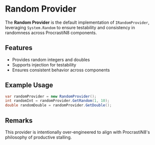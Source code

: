 # Random Provider

The **Random Provider** is the default implementation of `IRandomProvider`, leveraging `System.Random` to ensure testability and consistency in randomness across ProcrastiN8 components.

## Features

- Provides random integers and doubles
- Supports injection for testability
- Ensures consistent behavior across components

## Example Usage

```csharp
var randomProvider = new RandomProvider();
int randomInt = randomProvider.GetRandom(1, 10);
double randomDouble = randomProvider.GetDouble();
```

## Remarks

This provider is intentionally over-engineered to align with ProcrastiN8's philosophy of productive stalling.

